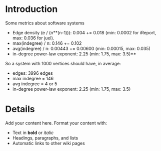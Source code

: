 # Introduction #

Some metrics about software systems
  * Edge density (e / (n**(n-1))): 0.004 += 0.018 (min: 0.0002 for iReport, max: 0.036 for juel).
  * max(indegree) / n: 0.146 += 0.102
  * avg(indegree) / n: 0.00443 += 0.00600 (min: 0.00015, max: 0.035)
  * in-degree power-law exponent: 2.25 (min: 1.75, max: 3.5)**

So a system with 1000 vertices should have, in average:
  * edges: 3996 edges
  * max indegree = 146
  * avg indegree = 4 or 5
  * in-degree power-law exponent: 2.25 (min: 1.75, max: 3.5)

# Details #

Add your content here.  Format your content with:
  * Text in **bold** or _italic_
  * Headings, paragraphs, and lists
  * Automatic links to other wiki pages
